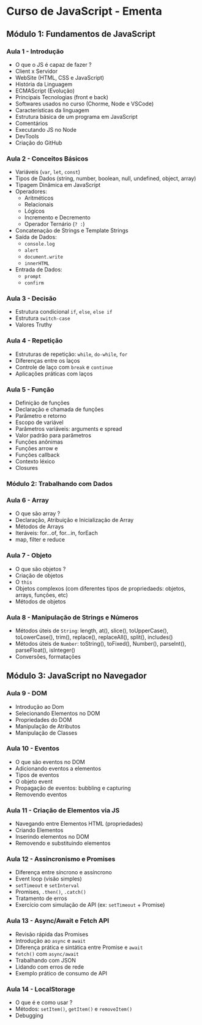 # Curso de JavaScript - Ementa

## Módulo 1: Fundamentos de JavaScript

### Aula 1 - Introdução
- O que o JS é capaz de fazer ?
- Client x Servidor
- WebSite (HTML, CSS e JavaScript)
- História da Linguagem
- ECMAScript (Evolução)
- Principais Tecnologias (front e back)
- Softwares usados no curso (Chorme, Node e VSCode)
- Características da linguagem
- Estrutura básica de um programa em JavaScript
- Comentários
- Executando JS no Node
- DevTools
- Criação do GitHub

### Aula 2 - Conceitos Básicos
- Variáveis (`var`, `let`, `const`)
- Tipos de Dados (string, number, boolean, null, undefined, object, array)
- Tipagem Dinâmica em JavaScript
- Operadores:
  - Aritméticos
  - Relacionais
  - Lógicos
  - Incremento e Decremento
  - Operador Ternário (`? :`)
- Concatenação de Strings e Template Strings
- Saída de Dados:
  - `console.log`
  - `alert`
  - `document.write`
  - `innerHTML`
- Entrada de Dados:
  - `prompt`
  - `confirm`

### Aula 3 - Decisão
- Estrutura condicional `if`, `else`, `else if`
- Estrutura `switch-case`
- Valores Truthy

### Aula 4 - Repetição
- Estruturas de repetição: `while`, `do-while`, `for`
- Diferenças entre os laços
- Controle de laço com `break` e `continue`
- Aplicações práticas com laços

### Aula 5 - Função
- Definição de funções
- Declaração e chamada de funções
- Parâmetro e retorno
- Escopo de variável
- Parâmetros variáveis: arguments e spread
- Valor padrão para parâmetros
- Funções anônimas
- Funções arrow e 
- Funções callback
- Contexto léxico
- Closures

### **Módulo 2: Trabalhando com Dados**

### Aula 6 - Array
- O que são array ?
- Declaração, Atribuição e Inicialização de Array
- Métodos de Arrays
- Iteráveis: for…of, for…in, forEach
- map, filter e reduce

### Aula 7 - Objeto
- O que são objetos ?
- Criação de objetos
- O `this`
- Objetos complexos (com diferentes tipos de propriedaeds: objetos, arrays, funções, etc)
- Métodos de objetos

### Aula 8 - Manipulação de Strings e Números

- Métodos úteis de `String`: length, at(), slice(), toUpperCase(), toLowerCase(), trim(), replace(), replaceAll(), split(), includes()
- Métodos úteis de `Number`: toString(), toFixed(), Number(), parseInt(), parseFloat(), isInteger()
- Conversões, formatações

## Módulo 3: JavaScript no Navegador

### Aula 9 - DOM
- Introdução ao Dom
- Selecionando Elementos no DOM
- Propriedades do DOM
- Manipulação de Atributos
- Manipulação de Classes

### Aula 10 - Eventos
- O que são eventos no DOM
- Adicionando eventos a elementos
- Tipos de eventos
- O objeto event
- Propagação de eventos: bubbling e capturing
- Removendo eventos

### Aula 11 - Criação de Elementos via JS
- Navegando entre Elementos HTML (propriedades)
- Criando Elementos
- Inserindo elementos no DOM
- Removendo e substituindo elementos

### Aula 12 - Assincronismo e Promises

- Diferença entre síncrono e assíncrono
- Event loop (visão simples)
- `setTimeout` e `setInterval`
- Promises, `.then()`, `.catch()`
- Tratamento de erros
- Exercício com simulação de API (ex: `setTimeout` + Promise)

### Aula 13 - Async/Await e Fetch API

- Revisão rápida das Promises
- Introdução ao `async` e `await`
- Diferença prática e sintática entre Promise e `await`
- `fetch()` com `async/await`
- Trabalhando com JSON
- Lidando com erros de rede
- Exemplo prático de consumo de API

### Aula 14 - LocalStorage
- O que é e como usar ?
- Métodos: `setItem()`, `getItem()` e `removeItem()`
- Debugging